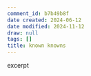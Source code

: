 ```yaml
---
comment_id: b7b49b8f
date created: 2024-06-12
date modified: 2024-11-12
draw: null
tags: []
title: known knowns
---
```

excerpt

<!-- more -->
